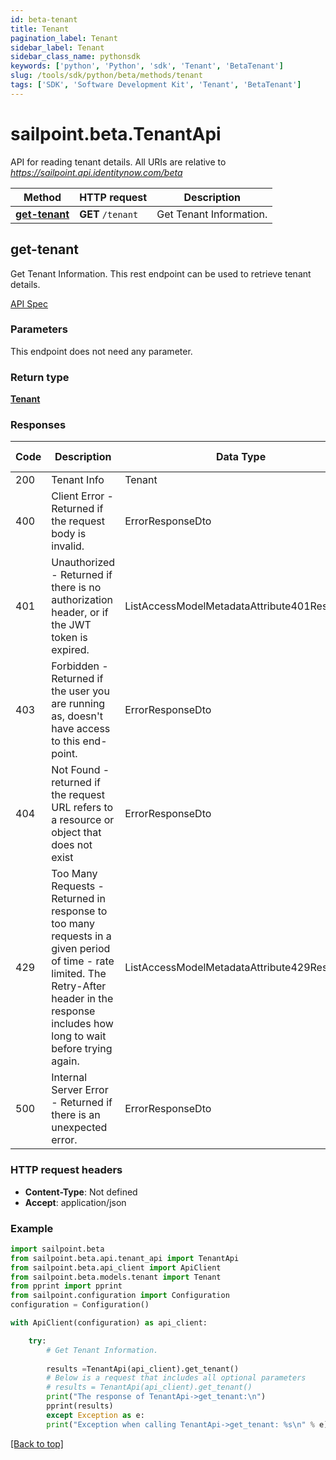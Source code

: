 ```yaml
---
id: beta-tenant
title: Tenant
pagination_label: Tenant
sidebar_label: Tenant
sidebar_class_name: pythonsdk
keywords: ['python', 'Python', 'sdk', 'Tenant', 'BetaTenant'] 
slug: /tools/sdk/python/beta/methods/tenant
tags: ['SDK', 'Software Development Kit', 'Tenant', 'BetaTenant']
---
```


# sailpoint.beta.TenantApi
  API for reading tenant details. 
All URIs are relative to *https://sailpoint.api.identitynow.com/beta*

Method | HTTP request | Description
------------- | ------------- | -------------
[**get-tenant**](#get-tenant) | **GET** `/tenant` | Get Tenant Information.


## get-tenant
Get Tenant Information.
This rest endpoint can be used to retrieve tenant details.

[API Spec](https://developer.sailpoint.com/docs/api/beta/get-tenant)

### Parameters 
This endpoint does not need any parameter. 

### Return type
[**Tenant**](../models/tenant)

### Responses
Code | Description  | Data Type | Response headers |
------------- | ------------- | ------------- |------------------|
200 | Tenant Info | Tenant |  -  |
400 | Client Error - Returned if the request body is invalid. | ErrorResponseDto |  -  |
401 | Unauthorized - Returned if there is no authorization header, or if the JWT token is expired. | ListAccessModelMetadataAttribute401Response |  -  |
403 | Forbidden - Returned if the user you are running as, doesn&#39;t have access to this end-point. | ErrorResponseDto |  -  |
404 | Not Found - returned if the request URL refers to a resource or object that does not exist | ErrorResponseDto |  -  |
429 | Too Many Requests - Returned in response to too many requests in a given period of time - rate limited. The Retry-After header in the response includes how long to wait before trying again. | ListAccessModelMetadataAttribute429Response |  -  |
500 | Internal Server Error - Returned if there is an unexpected error. | ErrorResponseDto |  -  |

### HTTP request headers
 - **Content-Type**: Not defined
 - **Accept**: application/json

### Example

```python
import sailpoint.beta
from sailpoint.beta.api.tenant_api import TenantApi
from sailpoint.beta.api_client import ApiClient
from sailpoint.beta.models.tenant import Tenant
from pprint import pprint
from sailpoint.configuration import Configuration
configuration = Configuration()

with ApiClient(configuration) as api_client:

    try:
        # Get Tenant Information.
        
        results =TenantApi(api_client).get_tenant()
        # Below is a request that includes all optional parameters
        # results = TenantApi(api_client).get_tenant()
        print("The response of TenantApi->get_tenant:\n")
        pprint(results)
        except Exception as e:
        print("Exception when calling TenantApi->get_tenant: %s\n" % e)
```



[[Back to top]](#) 



